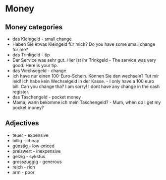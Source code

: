 # Money

## Money categories
- das Kleingeld - small change
- Haben Sie etwas Kleingeld für mich? Do you have some small change for me?
- das Trinkgeld - tip
- Der Service was sehr gut. Hier ist ihr Trinkgeld - The service was very good. Here is your tip.
- das Wechsegeld - change
- Ich have nur einen 100-Euro-Schein. Können Sie den wechseln? Tut mir leid! Ich habe kein Wechselgeld in der Kasse. - I only have a 100 euro bill. Can you change tha? I am sorry! I dont have any change in the cash register.
- das Taschengeld - pocket money
- Mama, wann bekomme ich mein Taschengeld? - Mum, when do I get my pocket money?

## Adjectives
- teuer - expensive
- billig - cheap
- günstig - low-priced
- preiswert - inexpensive
- geizig - sykstus
- grosszuggig - generous
- reich - rich
- arm - poor

